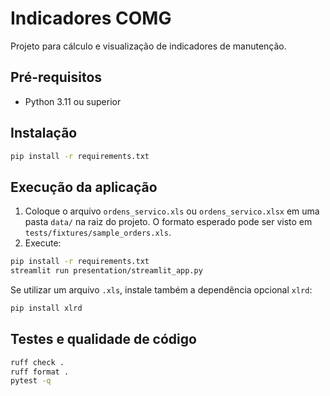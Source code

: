 # Indicadores COMG

Projeto para cálculo e visualização de indicadores de manutenção.

## Pré-requisitos

- Python 3.11 ou superior

## Instalação

```bash
pip install -r requirements.txt
```

## Execução da aplicação

1. Coloque o arquivo `ordens_servico.xls` ou `ordens_servico.xlsx` em uma pasta `data/` na raiz do projeto. O formato esperado pode ser visto em `tests/fixtures/sample_orders.xls`.
2. Execute:

```bash
pip install -r requirements.txt
streamlit run presentation/streamlit_app.py
```

Se utilizar um arquivo `.xls`, instale também a dependência opcional `xlrd`:

```bash
pip install xlrd
```

## Testes e qualidade de código

```bash
ruff check .
ruff format .
pytest -q
```
